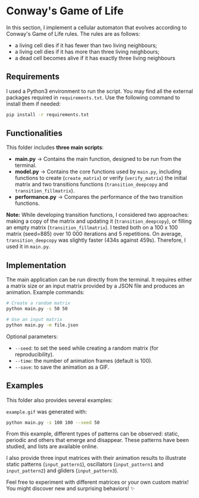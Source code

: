 # Conway's Game of Life

In this section, I implement a cellular automaton that evolves according to Conway's Game of Life rules. The rules are as follows:
- a living cell dies if it has fewer than two living neighbours;
- a living cell dies if it has more than three living neighbours;
- a dead cell becomes alive if it has exactly three living neighbours


## Requirements

I used a Python3 environment to run the script. You may find all the external packages required in `requirements.txt`. Use the following command to install them if needed:

```bash
pip install -r requirements.txt
```


## Functionalities  

This folder includes **three main scripts**:  
- **main.py** →  Contains the main function, designed to be run from the terminal.
- **model.py** → Contains the core functions used by `main.py`, including functions to create (`create_matrix`) or verify (`verify_matrix`) the initial matrix and two transitions functions (`transition_deepcopy` and `transition_fillmatrix`).
- **performance.py** →  Compares the performance of the two transition functions.

**Note:** While developing transition functions, I considered two approaches: making a copy of the matrix and updating it (`transition_deepcopy`), or filling an empty matrix (`transition_fillmatrix`). I tested both on a 100 x 100 matrix (seed=885) over 10 000 iterations and 5 repetitions. On average, `transition_deepcopy` was slightly faster (434s against 459s). Therefore, I used it in `main.py`.


## Implementation

The main application can be run directly from the terminal. It requires either a matrix size or an input matrix provided by a JSON file and produces an animation. Example commands:

```bash
# Create a random matrix
python main.py -s 50 50

# Use an input matrix
python main.py -m file.json
```

Optional parameters:
- `--seed`: to set the seed while creating a random matrix (for reproducibility).
- `--time`: the number of animation frames (default is 100).
- `--save`: to save the animation as a GIF.


## Examples

This folder also provides several examples:

`example.gif` was generated with:

```bash
python main.py -s 100 100 --seed 50
```

From this example, different types of patterns can be observed: static, periodic and others that emerge and disappear. These patterns have been studied, and lists are available online. 

I also provide three input matrices with their animation results to illustrate static patterns (`input_pattern1`), oscillators (`input_pattern1` and `input_pattern2`) and gliders (`input_pattern3`).


Feel free to experiment with different matrices or your own custom matrix! You might discover new and surprising behaviors! :sparkles: